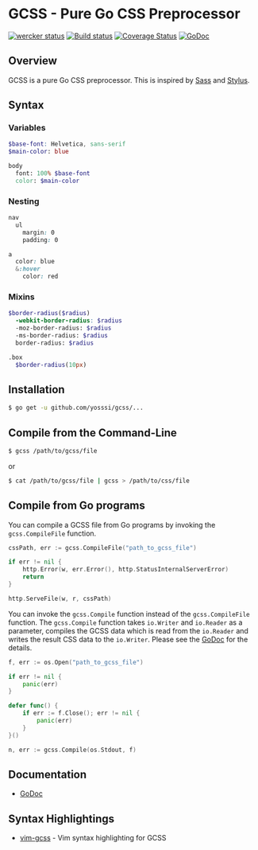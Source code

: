 # GCSS - Pure Go CSS Preprocessor

[![wercker status](https://app.wercker.com/status/4857161fd705e6c43df492e6a33ce87f/m "wercker status")](https://app.wercker.com/project/bykey/4857161fd705e6c43df492e6a33ce87f)
[![Build status](https://ci.appveyor.com/api/projects/status/ocbu6upgr3j0m3vc/branch/master)](https://ci.appveyor.com/project/yosssi/gcss/branch/master)
[![Coverage Status](https://img.shields.io/coveralls/yosssi/gcss.svg)](https://coveralls.io/r/yosssi/gcss?branch=master)
[![GoDoc](https://godoc.org/github.com/yosssi/gcss?status.svg)](https://godoc.org/github.com/yosssi/gcss)

## Overview

GCSS is a pure Go CSS preprocessor. This is inspired by [Sass](http://sass-lang.com/) and [Stylus](http://learnboost.github.io/stylus/).

## Syntax

### Variables

```scss
$base-font: Helvetica, sans-serif
$main-color: blue

body
  font: 100% $base-font
  color: $main-color
```

### Nesting

```scss
nav
  ul
    margin: 0
    padding: 0

a
  color: blue
  &:hover
    color: red
```

### Mixins

```scss
$border-radius($radius)
  -webkit-border-radius: $radius
  -moz-border-radius: $radius
  -ms-border-radius: $radius
  border-radius: $radius

.box
  $border-radius(10px)
```

## Installation

```sh
$ go get -u github.com/yosssi/gcss/...
```

## Compile from the Command-Line

```sh
$ gcss /path/to/gcss/file
```

or

```sh
$ cat /path/to/gcss/file | gcss > /path/to/css/file
```

## Compile from Go programs

You can compile a GCSS file from Go programs by invoking the `gcss.CompileFile` function.

```go
cssPath, err := gcss.CompileFile("path_to_gcss_file")

if err != nil {
	http.Error(w, err.Error(), http.StatusInternalServerError)
	return
}

http.ServeFile(w, r, cssPath)
```

You can invoke the `gcss.Compile` function instead of the `gcss.CompileFile` function. The `gcss.Compile` function takes `io.Writer` and `io.Reader` as a parameter, compiles the GCSS data which is read from the `io.Reader` and writes the result CSS data to the `io.Writer`. Please see the [GoDoc](http://godoc.org/github.com/yosssi/gcss) for the details.

```go
f, err := os.Open("path_to_gcss_file")

if err != nil {
	panic(err)
}

defer func() {
	if err := f.Close(); err != nil {
		panic(err)
	}
}()

n, err := gcss.Compile(os.Stdout, f)
```

## Documentation

* [GoDoc](http://godoc.org/github.com/yosssi/gcss)

## Syntax Highlightings

* [vim-gcss](https://github.com/yosssi/vim-gcss) - Vim syntax highlighting for GCSS
